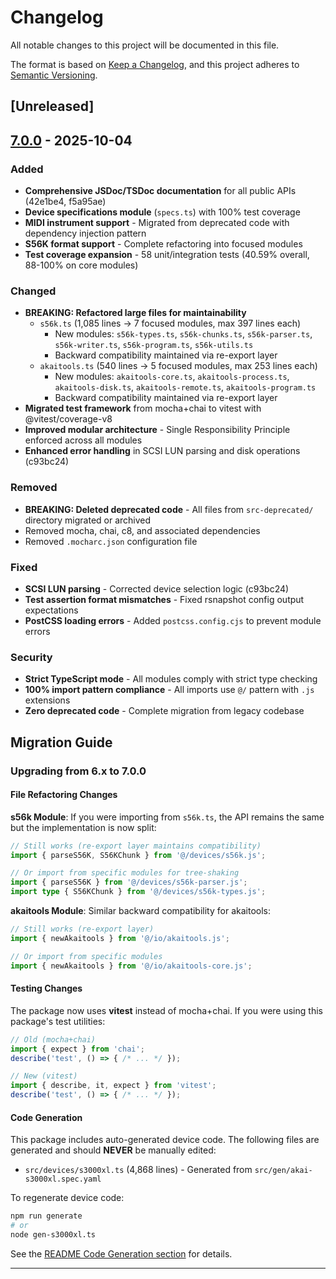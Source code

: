 # Changelog

All notable changes to this project will be documented in this file.

The format is based on [Keep a Changelog](https://keepachangelog.com/en/1.1.0/),
and this project adheres to [Semantic Versioning](https://semver.org/spec/v2.0.0.html).

## [Unreleased]

## [7.0.0] - 2025-10-04

### Added
- **Comprehensive JSDoc/TSDoc documentation** for all public APIs (42e1be4, f5a95ae)
- **Device specifications module** (`specs.ts`) with 100% test coverage
- **MIDI instrument support** - Migrated from deprecated code with dependency injection pattern
- **S56K format support** - Complete refactoring into focused modules
- **Test coverage expansion** - 58 unit/integration tests (40.59% overall, 88-100% on core modules)

### Changed
- **BREAKING: Refactored large files for maintainability**
  - `s56k.ts` (1,085 lines → 7 focused modules, max 397 lines each)
    - New modules: `s56k-types.ts`, `s56k-chunks.ts`, `s56k-parser.ts`, `s56k-writer.ts`, `s56k-program.ts`, `s56k-utils.ts`
    - Backward compatibility maintained via re-export layer
  - `akaitools.ts` (540 lines → 5 focused modules, max 253 lines each)
    - New modules: `akaitools-core.ts`, `akaitools-process.ts`, `akaitools-disk.ts`, `akaitools-remote.ts`, `akaitools-program.ts`
    - Backward compatibility maintained via re-export layer
- **Migrated test framework** from mocha+chai to vitest with @vitest/coverage-v8
- **Improved modular architecture** - Single Responsibility Principle enforced across all modules
- **Enhanced error handling** in SCSI LUN parsing and disk operations (c93bc24)

### Removed
- **BREAKING: Deleted deprecated code** - All files from `src-deprecated/` directory migrated or archived
- Removed mocha, chai, c8, and associated dependencies
- Removed `.mocharc.json` configuration file

### Fixed
- **SCSI LUN parsing** - Corrected device selection logic (c93bc24)
- **Test assertion format mismatches** - Fixed rsnapshot config output expectations
- **PostCSS loading errors** - Added `postcss.config.cjs` to prevent module errors

### Security
- **Strict TypeScript mode** - All modules comply with strict type checking
- **100% import pattern compliance** - All imports use `@/` pattern with `.js` extensions
- **Zero deprecated code** - Complete migration from legacy codebase

## Migration Guide

### Upgrading from 6.x to 7.0.0

#### File Refactoring Changes

**s56k Module**: If you were importing from `s56k.ts`, the API remains the same but the implementation is now split:

```typescript
// Still works (re-export layer maintains compatibility)
import { parseS56K, S56KChunk } from '@/devices/s56k.js';

// Or import from specific modules for tree-shaking
import { parseS56K } from '@/devices/s56k-parser.js';
import type { S56KChunk } from '@/devices/s56k-types.js';
```

**akaitools Module**: Similar backward compatibility for akaitools:

```typescript
// Still works (re-export layer)
import { newAkaitools } from '@/io/akaitools.js';

// Or import from specific modules
import { newAkaitools } from '@/io/akaitools-core.js';
```

#### Testing Changes

The package now uses **vitest** instead of mocha+chai. If you were using this package's test utilities:

```typescript
// Old (mocha+chai)
import { expect } from 'chai';
describe('test', () => { /* ... */ });

// New (vitest)
import { describe, it, expect } from 'vitest';
describe('test', () => { /* ... */ });
```

#### Code Generation

This package includes auto-generated device code. The following files are generated and should **NEVER** be manually edited:

- `src/devices/s3000xl.ts` (4,868 lines) - Generated from `src/gen/akai-s3000xl.spec.yaml`

To regenerate device code:
```bash
npm run generate
# or
node gen-s3000xl.ts
```

See the [README Code Generation section](./README.md#code-generation) for details.

---

[7.0.0]: https://github.com/oletizi/audio-tools/releases/tag/sampler-devices-v7.0.0
